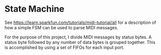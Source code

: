 # State Machine
See https://learn.sparkfun.com/tutorials/midi-tutorial/all for a description of how a simple FSM can be used to parse MIDI messages.

For the purpose of this project, I divide MIDI messages by status bytes. A status byte followed by any number of data bytes is grouped together. This is accomplished by using a set of FIFOs for each input port.